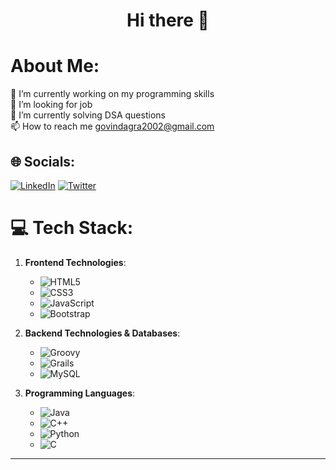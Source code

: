 
<h1 align="center">Hi there 👋</h1>
  
<!-- ![code](https://user-images.githubusercontent.com/85511676/122277978-1be8ea00-cf04-11eb-9bca-e5b93da487da.gif)
 -->
  

#  About Me:
🔭 I’m currently working on my programming skills<br>👯 I’m looking for job<br><!-- 🤝 I’m looking for help with<br> -->🌱 I’m currently solving DSA questions<br>📫 How to reach me govindagra2002@gmail.com


## 🌐 Socials:
[![LinkedIn](https://img.shields.io/badge/LinkedIn-%230077B5.svg?logo=linkedin&logoColor=white)](https://www.linkedin.com/in/govind-agarwal-4121301b4/) [![Twitter](https://img.shields.io/badge/Twitter-%231DA1F2.svg?logo=Twitter&logoColor=white)](https://twitter.com/Govindaga159) 

# 💻 Tech Stack:
1. **Frontend Technologies**:
   - ![HTML5](https://img.shields.io/badge/html5-%23E34F26.svg?style=flat-square&logo=html5&logoColor=white)
   - ![CSS3](https://img.shields.io/badge/css3-%231572B6.svg?style=flat-square&logo=css3&logoColor=white)
   - ![JavaScript](https://img.shields.io/badge/javascript-%23323330.svg?style=flat-square&logo=javascript&logoColor=%23F7DF1E)
   - ![Bootstrap](https://img.shields.io/badge/bootstrap-%233C6F8C.svg?style=flat-square&logo=bootstrap&logoColor=white)

2. **Backend Technologies & Databases**:
   - ![Groovy](https://img.shields.io/badge/groovy-%23E69F00.svg?style=flat-square&logo=groovy&logoColor=white)
   - ![Grails](https://img.shields.io/badge/grails-%23E91E63.svg?style=flat-square&logo=grails&logoColor=white)
   - ![MySQL](https://img.shields.io/badge/mysql-%2300f.svg?style=flat-square&logo=mysql&logoColor=white)

3. **Programming Languages**:
   - ![Java](https://img.shields.io/badge/java-%23E34F26.svg?style=flat-square&logo=java&logoColor=white)
   - ![C++](https://img.shields.io/badge/c++-%2300599C.svg?style=flat-square&logo=c%2B%2B&logoColor=white)
   - ![Python](https://img.shields.io/badge/python-3670A0?style=flat-square&logo=python&logoColor=ffdd54)
   - ![C](https://img.shields.io/badge/c-%2300599C.svg?style=flat-square&logo=c&logoColor=white)

---

